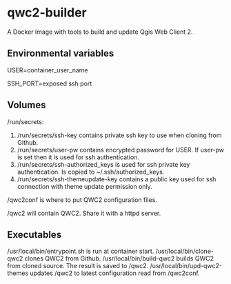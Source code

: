 # qwc2-builder
A Docker image with tools to build and update Qgis Web Client 2.

Environmental variables
-----------------------
USER=container_user_name

SSH_PORT=exposed ssh port

Volumes
-------
/run/secrets:
  1. /run/secrets/ssh-key contains private ssh key to use when cloning from Github.
  2. /run/secrets/user-pw contains encrypted password for USER. If user-pw is set then it is used for ssh authentication.
  3. /run/secrets/ssh-authorized_keys is used for ssh private key authentication. Is copied to ~/.ssh/authorized_keys.
  4. /run/secrets/ssh-themeupdate-key contains a public key used for ssh connection with theme update permission only.

/qwc2conf is where to put QWC2 configuration files.

/qwc2 will contain QWC2. Share it with a httpd server.

Executables
-----------
/usr/local/bin/entrypoint.sh is run at container start. 
/usr/local/bin/clone-qwc2 clones QWC2 from Github.
/usr/local/bin/build-qwc2 builds QWC2 from cloned source. The result is saved to /qwc2.
/usr/local/bin/upd-qwc2-themes updates /qwc2 to latest configuration read from /qwc2conf.
